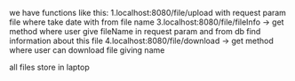 we have functions like this:
 1.localhost:8080/file/upload with request param file where take date with from file name
 3.localhost:8080/file/fileInfo -> get method where user give fileName in request param and from db find information about this file
 4.localhost:8080/file/download -> get method where user can download file giving name

 all files store in laptop
